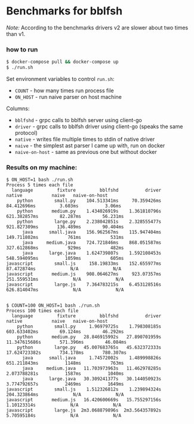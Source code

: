 # Benchmarks for bblfsh

_Note:_ According to the benchmarks drivers v2 are slower about two times than v1.

### how to run

```bash
$ docker-compose pull && docker-compose up
$ ./run.sh
```

Set environment variables to control `run.sh`:

* `COUNT` - how many times run process file
* `ON_HOST` - run naive parser on host machine

Columns:

* `bblfshd` - grpc calls to bblfsh server using client-go
* `driver` - grpc calls to bblfsh driver using client-go (speaks the same protocol)
* `native` - writes file multiple times to stdin of native driver
* `naive` - the simplest ast parser I came up with, run on docker
* `naive-on-host` - same as previous one but without docker

### Results on my machine:

```
$ ON_HOST=1 bash ./run.sh
Process 5 times each file
  language         fixture         bblfshd          driver          native           naive   naive-on-host
    python        small.py    104.513341ms     70.359426ms     84.412696ms         3.603ms          3.06ms
    python       medium.py    1.434026919s    1.361810796s    621.382857ms        82.287ms        56.231ms
    python        large.py    2.238042851s    2.328555477s    921.827309ms       136.489ms        90.404ms
      java      small.java    156.962567ms    115.947404ms    149.711802ms           761ms           531ms
      java     medium.java    724.721846ms    868.051587ms    327.612868ms           929ms           482ms
      java      large.java    1.624739807s    1.592108453s    548.594095ms          1059ms           605ms
javascript        small.js     158.19833ms    152.655977ms     87.472874ms             N/A             N/A
javascript       medium.js    908.064627ms     923.07357ms    251.559531ms             N/A             N/A
javascript        large.js    7.364783215s    6.453128516s    626.814047ms             N/A             N/A


$ COUNT=100 ON_HOST=1 bash ./run.sh
Process 100 times each file
  language         fixture         bblfshd          driver          native           naive   naive-on-host
    python        small.py     1.96979725s    1.798308185s    603.633402ms        69.124ms        46.292ms
    python       medium.py   28.846915992s   27.890701959s   11.347615686s       571.396ms        46.084ms
    python        large.py   45.007683765s   45.632372333s   17.624723382s       734.178ms       780.307ms
      java      small.java     1.74572002s    1.489998826s    651.211843ms          1148ms           763ms
      java     medium.java   11.703973963s   11.462978285s    2.073788281s          1587ms          1040ms
      java      large.java   30.309241377s   30.144050923s    3.774792657s          2469ms          1649ms
javascript        small.js    1.512326812s    1.239894324s    204.323864ms             N/A             N/A
javascript       medium.js   16.420600669s   15.755297156s     1.10123314s             N/A             N/A
javascript        large.js  2m3.068879896s  2m3.564357892s     5.70595184s             N/A             N/A
```
